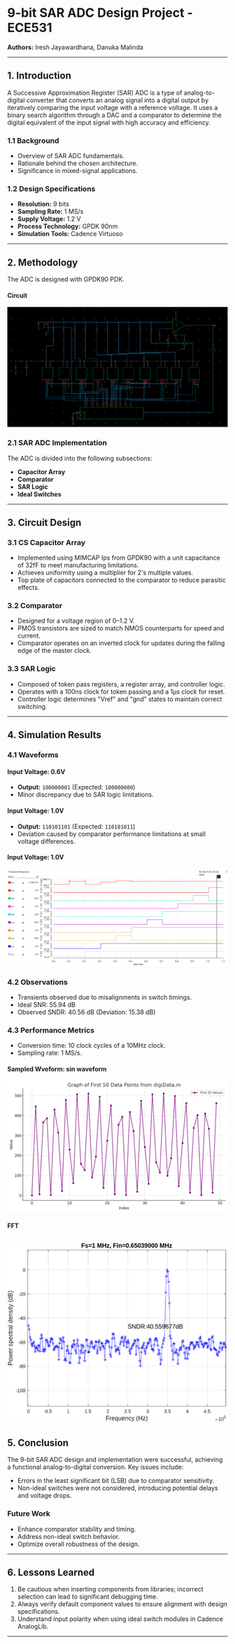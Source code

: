 # 9-bit SAR ADC Design Project - ECE531

**Authors:** Iresh Jayawardhana, Danuka Malinda

---

## 1. Introduction

A Successive Approximation Register (SAR) ADC is a type of analog-to-digital converter that converts an analog signal into a digital output by iteratively comparing the input voltage with a reference voltage. It uses a binary search algorithm through a DAC and a comparator to determine the digital equivalent of the input signal with high accuracy and efficiency.

### 1.1 Background
- Overview of SAR ADC fundamentals.
- Rationale behind the chosen architecture.
- Significance in mixed-signal applications.

### 1.2 Design Specifications
- **Resolution:** 9 bits
- **Sampling Rate:** 1 MS/s
- **Supply Voltage:** 1.2 V
- **Process Technology:** GPDK 90nm
- **Simulation Tools:** Cadence Virtuoso

---

## 2. Methodology

The ADC is designed with GPDK90 PDK.
#### Circuit
![Circuit implimentation in virtuoso](images/ckt.png)

### 2.1 SAR ADC Implementation
The ADC is divided into the following subsections:
- **Capacitor Array**
- **Comparator**
- **SAR Logic**
- **Ideal Switches**

---

## 3. Circuit Design

### 3.1 CS Capacitor Array
- Implemented using MIMCAP Ips from GPDK90 with a unit capacitance of 32fF to meet manufacturing limitations.
- Achieves uniformity using a multiplier for 2's multiple values.
- Top plate of capacitors connected to the comparator to reduce parasitic effects.

### 3.2 Comparator
- Designed for a voltage region of 0–1.2 V.
- PMOS transistors are sized to match NMOS counterparts for speed and current.
- Comparator operates on an inverted clock for updates during the falling edge of the master clock.

### 3.3 SAR Logic
- Composed of token pass registers, a register array, and controller logic.
- Operates with a 100ns clock for token passing and a 1µs clock for reset.
- Controller logic determines "Vref" and "gnd" states to maintain correct switching.

---

## 4. Simulation Results

### 4.1 Waveforms
#### Input Voltage: 0.6V
- **Output:** `100000001` (Expected: `100000000`)
- Minor discrepancy due to SAR logic limitations.

#### Input Voltage: 1.0V
- **Output:** `110101101` (Expected: `110101011`)
- Deviation caused by comparator performance limitations at small voltage differences.
#### Input Voltage: 1.0V
![Simulation Waveform for 1.0V](images/1v.png)

### 4.2 Observations
- Transients observed due to misalignments in switch timings.
- Ideal SNR: 55.94 dB
- Observed SNDR: 40.56 dB (Deviation: 15.38 dB)

### 4.3 Performance Metrics
- Conversion time: 10 clock cycles of a 10MHz clock.
- Sampling rate: 1 MS/s.

#### Sampled Wveform: sin waveform
![Sin waveform](images/wave.png)
#### FFT
![FFT from Matlab](images/fft.png)
---

## 5. Conclusion

The 9-bit SAR ADC design and implementation were successful, achieving a functional analog-to-digital conversion. Key issues include:
- Errors in the least significant bit (LSB) due to comparator sensitivity.
- Non-ideal switches were not considered, introducing potential delays and voltage drops.

### Future Work
- Enhance comparator stability and timing.
- Address non-ideal switch behavior.
- Optimize overall robustness of the design.

---

## 6. Lessons Learned

1. Be cautious when inserting components from libraries; incorrect selection can lead to significant debugging time.
2. Always verify default component values to ensure alignment with design specifications.
3. Understand input polarity when using ideal switch modules in Cadence AnalogLib.

---
